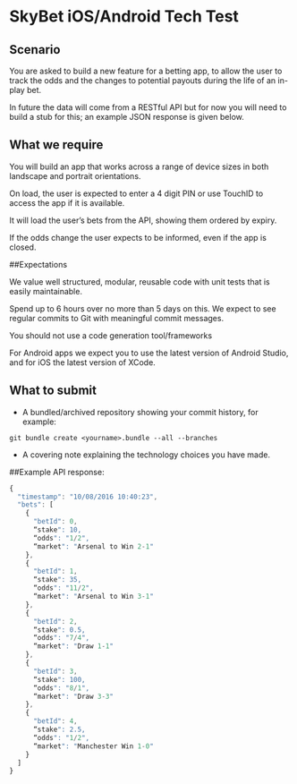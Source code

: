 # SkyBet iOS/Android Tech Test

## Scenario

You are asked to build a new feature for a betting app, to allow the user to track the odds and the changes to potential payouts during the life of an in-play bet.

In future the data will come from a RESTful API but for now you will need to build a stub for this; an example JSON response is given below.

## What we require

You will build an app that works across a range of device sizes in both landscape and portrait orientations.

On load, the user is expected to enter a 4 digit PIN or use TouchID to access the app if it is available.

It will load the user’s bets from the API, showing them ordered by expiry.

If the odds change the user expects to be informed, even if the app is closed. 

##Expectations

We value well structured, modular, reusable code with unit tests that is easily maintainable.

Spend up to 6 hours over no more than 5 days on this. We expect to see regular commits to Git with meaningful commit messages.

You should not use a code generation tool/frameworks

For Android apps we expect you to use the latest version of Android Studio, and for iOS the latest version of XCode.

## What to submit

* A bundled/archived repository showing your commit history, for example:

```git bundle create <yourname>.bundle --all --branches```

* A covering note explaining the technology choices you have made.

##Example API response:

```javascript
{
  "timestamp": "10/08/2016 10:40:23",
  "bets": [
    {
      "betId": 0,
      “stake": 10,
      “odds": "1/2",
      “market": "Arsenal to Win 2-1"
    },
    {
      "betId": 1,
      “stake": 35,
      “odds": "11/2",
      “market": "Arsenal to Win 3-1"
    },
    {
      "betId": 2,
      “stake": 0.5,
      “odds": "7/4",
      “market": "Draw 1-1"
    },
    {
      "betId": 3,
      “stake": 100,
      “odds": "8/1",
      “market": "Draw 3-3"
    },
    {
      "betId": 4,
      “stake": 2.5,
      “odds": "1/2",
      “market": "Manchester Win 1-0"
    }
  ]
}
```
